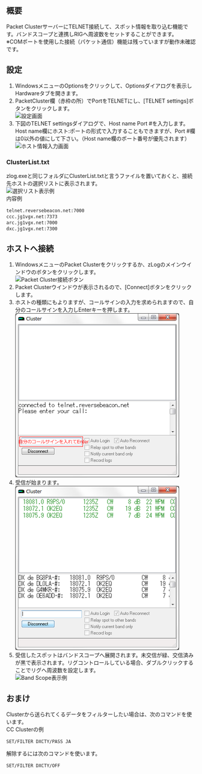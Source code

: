 ## 概要
Packet ClusterサーバーにTELNET接続して、スポット情報を取り込む機能です。バンドスコープと連携しRIGへ周波数をセットすることができます。  
※COMポートを使用した接続（パケット通信）機能は残っていますが動作未確認です。

## 設定
1. WindowsメニューのOptionsをクリックして、Optionsダイアログを表示しHardwareタブを開きます。
1. PacketCluster欄（赤枠の所）でPortをTELNETにし、[TELNET settings]ボタンをクリックします。  
![設定画面](https://github.com/jr8ppg/zLog/blob/images/cluster01.png)
1. 下図のTELNET settingsダイアログで、Host name Port #を入力します。Host name欄にホスト:ポートの形式で入力することもできますが、Port #欄は0以外の値にして下さい。（Host name欄のポート番号が優先されます）  
![ホスト情報入力画面](https://github.com/jr8ppg/zLog/blob/images/cluster02.png)  

### ClusterList.txt
zlog.exeと同じフォルダにClusterList.txtと言うファイルを置いておくと、接続先ホストの選択リストに表示されます。  
![選択リスト表示例](https://github.com/jr8ppg/zLog/blob/images/cluster03.png)  
内容例
~~~
telnet.reversebeacon.net:7000
ccc.jg1vgx.net:7373
arc.jg1vgx.net:7000
dxc.jg1vgx.net:7300
~~~

## ホストへ接続
1. WindowsメニューのPacket Clusterをクリックするか、zLogのメインウインドウのボタンをクリックします。  
![Packet Cluster接続ボタン](https://github.com/jr8ppg/zLog/blob/images/cluster04.png)
1. Packet Clusterウインドウが表示されるので、[Connect]ボタンをクリックします。
1. ホストの種類にもよりますが、コールサインの入力を求められますので、自分のコールサインを入力しEnterキーを押します。  
![Packet Clusterウインドウ](https://github.com/jr8ppg/zLog/blob/images/cluster05.png)
1. 受信が始まります。  
![Packet Clusterウインドウ](https://github.com/jr8ppg/zLog/blob/images/cluster06.png)
1. 受信したスポットはバンドスコープへ展開されます。未交信が緑、交信済みが黒で表示されます。リグコントロールしている場合、ダブルクリックすることでリグへ周波数を設定します。  
![Band Scope表示例](https://github.com/jr8ppg/zLog/blob/images/cluster07.png)

## おまけ
Clusterから送られてくるデータをフィルターしたい場合は、次のコマンドを使います。  
CC Clusterの例
~~~
SET/FILTER DXCTY/PASS JA
~~~

解除するには次のコマンドを使います。
~~~
SET/FILTER DXCTY/OFF
~~~
